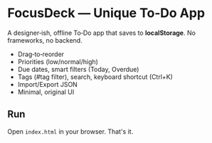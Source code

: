 # FocusDeck — Unique To‑Do App

A designer‑ish, offline To‑Do app that saves to **localStorage**. No frameworks, no backend.
- Drag‑to‑reorder
- Priorities (low/normal/high)
- Due dates, smart filters (Today, Overdue)
- Tags (#tag filter), search, keyboard shortcut (Ctrl+K)
- Import/Export JSON
- Minimal, original UI

## Run
Open `index.html` in your browser. That's it.
